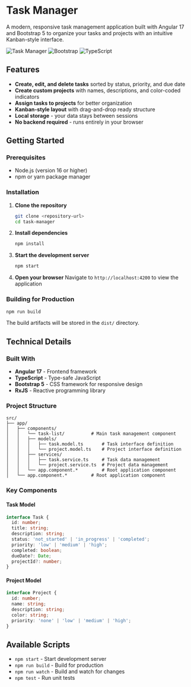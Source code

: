 # Task Manager

A modern, responsive task management application built with Angular 17 and Bootstrap 5 to organize your tasks and projects with an intuitive Kanban-style interface.

![Task Manager](https://img.shields.io/badge/Angular-17.3.0-red?style=for-the-badge&logo=angular)
![Bootstrap](https://img.shields.io/badge/Bootstrap-5.3.5-blue?style=for-the-badge&logo=bootstrap)
![TypeScript](https://img.shields.io/badge/TypeScript-5.3.0-blue?style=for-the-badge&logo=typescript)

## Features

- **Create, edit, and delete tasks** sorted by status, priority, and due date
- **Create custom projects** with names, descriptions, and color-coded indicators
- **Assign tasks to projects** for better organization
- **Kanban-style layout** with drag-and-drop ready structure
- **Local storage** - your data stays between sessions
- **No backend required** - runs entirely in your browser

## Getting Started
### Prerequisites
- Node.js (version 16 or higher)
- npm or yarn package manager

### Installation

1. **Clone the repository**
   ```bash
   git clone <repository-url>
   cd task-manager
   ```

2. **Install dependencies**
   ```bash
   npm install
   ```

3. **Start the development server**
   ```bash
   npm start
   ```

4. **Open your browser**
   Navigate to `http://localhost:4200` to view the application

### Building for Production

```bash
npm run build
```

The build artifacts will be stored in the `dist/` directory.

## Technical Details

### Built With
- **Angular 17** - Frontend framework
- **TypeScript** - Type-safe JavaScript
- **Bootstrap 5** - CSS framework for responsive design
- **RxJS** - Reactive programming library

### Project Structure
```
src/
├── app/
│   ├── components/
│   │   └── task-list/          # Main task management component
│   │   ├── models/
│   │   │   ├── task.model.ts       # Task interface definition
│   │   │   └── project.model.ts    # Project interface definition
│   │   ├── services/
│   │   │   ├── task.service.ts     # Task data management
│   │   │   └── project.service.ts  # Project data management
│   │   └── app.component.*         # Root application component
│   └── app.component.*         # Root application component
```

### Key Components

#### Task Model
```typescript
interface Task {
  id: number;
  title: string;
  description: string;
  status: 'not_started' | 'in_progress' | 'completed';
  priority: 'low' | 'medium' | 'high';
  completed: boolean;
  dueDate?: Date;
  projectId?: number;
}
```

#### Project Model
```typescript
interface Project {
  id: number;
  name: string;
  description: string;
  color: string;
  priority: 'none' | 'low' | 'medium' | 'high';
}
```

## Available Scripts

- `npm start` - Start development server
- `npm run build` - Build for production
- `npm run watch` - Build and watch for changes
- `npm test` - Run unit tests
